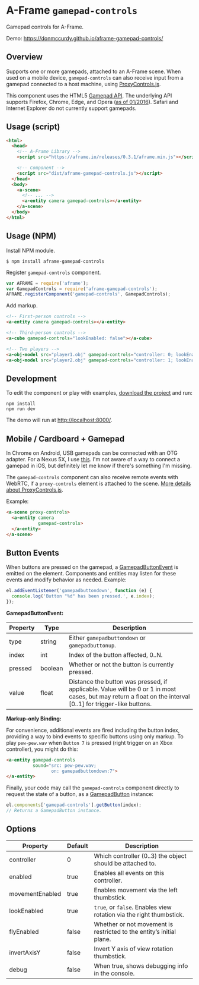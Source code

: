 # A-Frame `gamepad-controls`

Gamepad controls for A-Frame.

Demo: https://donmccurdy.github.io/aframe-gamepad-controls/

## Overview

Supports one or more gamepads, attached to an A-Frame scene. When used on a mobile device, `gamepad-controls` can also receive input from a gamepad connected to a host machine, using [ProxyControls.js](https://proxy-controls.donmccurdy.com).

This component uses the HTML5 [Gamepad API](https://developer.mozilla.org/en-US/docs/Web/API/Gamepad_API). The underlying API supports Firefox, Chrome, Edge, and Opera ([as of 01/2016](http://caniuse.com/#search=gamepad)). Safari and Internet Explorer do not currently support gamepads.

## Usage (script)

```html
<html>
  <head>
    <!-- A-Frame Library -->
    <script src="https://aframe.io/releases/0.3.1/aframe.min.js"></script>

    <!-- Component -->
    <script src="dist/aframe-gamepad-controls.js"></script>
  </head>
  <body>
    <a-scene>
      <!-- ... -->
      <a-entity camera gamepad-controls></a-entity>
    </a-scene>
  </body>
</html>
```

## Usage (NPM)

Install NPM module.

```
$ npm install aframe-gamepad-controls
```

Register `gamepad-controls` component.

```javascript
var AFRAME = require('aframe');
var GamepadControls = require('aframe-gamepad-controls');
AFRAME.registerComponent('gamepad-controls', GamepadControls);
```

Add markup.

```html
<!-- First-person controls -->
<a-entity camera gamepad-controls></a-entity>

<!-- Third-person controls -->
<a-cube gamepad-controls="lookEnabled: false"></a-cube>

<!-- Two players -->
<a-obj-model src="player1.obj" gamepad-controls="controller: 0; lookEnabled: false"></a-obj-model>
<a-obj-model src="player2.obj" gamepad-controls="controller: 1; lookEnabled: false"></a-obj-model>
```

## Development

To edit the component or play with examples, [download the project](https://github.com/donmccurdy/aframe-gamepad-controls/archive/master.zip) and run:

```shell
npm install
npm run dev
```

The demo will run at [http://localhost:8000/](http://localhost:8000/).

## Mobile / Cardboard + Gamepad

In Chrome on Android, USB gamepads can be connected with an OTG adapter. For a Nexus 5X, I use [this](http://www.amazon.com/gp/product/B00XHOGEZG). I'm not aware of a way to connect a gamepad in iOS, but definitely let me know if there's something I'm missing.

The `gamepad-controls` component can also receive remote events with WebRTC, if a `proxy-controls` element is attached to the scene. [More details about ProxyControls.js](https://proxy-controls.donmccurdy.com).

Example:

```html
<a-scene proxy-controls>
  <a-entity camera
            gamepad-controls>
  </a-entity>
</a-scene>
```

## Button Events

When buttons are pressed on the gamepad, a [GamepadButtonEvent](https://github.com/donmccurdy/aframe-gamepad-controls/blob/master/lib/GamepadButtonEvent.js) is emitted on the element. Components and entities may listen for these events and modify behavior as needed. Example:

```javascript
el.addEventListener('gamepadbuttondown', function (e) {
  console.log('Button "%d" has been pressed.', e.index);
});
```

**GamepadButtonEvent:**

Property | Type    | Description
---------|---------|--------------
type     | string  | Either `gamepadbuttondown` or `gamepadbuttonup`.
index    | int     | Index of the button affected, 0..N.
pressed  | boolean | Whether or not the button is currently pressed.
value    | float   | Distance the button was pressed, if applicable. Value will be 0 or 1 in most cases, but may return a float on the interval [0..1] for trigger-like buttons.

**Markup-only Binding:**

For convenience, additional events are fired including the button index, providing a way to bind events to specific buttons using only markup. To play `pew-pew.wav` when `Button 7` is pressed (right trigger on an Xbox controller), you might do this:

```html
<a-entity gamepad-controls
          sound="src: pew-pew.wav;
                 on: gamepadbuttondown:7">
</a-entity>
```

Finally, your code may call the `gamepad-controls` component directly to request the state of a button, as a [GamepadButton](https://developer.mozilla.org/en-US/docs/Web/API/GamepadButton) instance:

```javascript
el.components['gamepad-controls'].getButton(index);
// Returns a GamepadButton instance.
```

## Options

Property          | Default | Description
------------------|---------|-------------
controller        | 0       | Which controller (0..3) the object should be attached to.
enabled           | true    | Enables all events on this controller.
movementEnabled   | true    | Enables movement via the left thumbstick.
lookEnabled       | true    | `true`, or `false`. Enables view rotation via the right thumbstick.
flyEnabled        | false   | Whether or not movement is restricted to the entity’s initial plane.
invertAxisY       | false   | Invert Y axis of view rotation thumbstick.
debug             | false   | When true, shows debugging info in the console.
